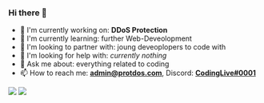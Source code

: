 ### Hi there 👋



- 🔭 I'm currently working on: **DDoS Protection**
- 🌱 I'm currently learning: further Web-Deveolopment
- 👯 I'm looking to partner with: joung deveoplopers to code with
- 🤔 I'm looking for help with: *currently nothing*
- 💬 Ask me about: everything related to coding
- 📫 How to reach me: **admin@protdos.com**, Discord: [**CodingLive#0001**](https://discord.com/users/786495827827752990)

<img src="https://github-readme-stats.vercel.app/api?username=ProtDos&theme=dark&show_icons=true&count_private=true"/>

<img src="https://github-readme-stats.vercel.app/api/top-langs/?username=ProtDos&theme=dark"/>
